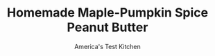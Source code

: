 ---
layout: ../../layouts/MarkdownPostLayout.astro
title: Homemade Maple-Pumpkin Spice Peanut Butter
author: America's Test Kitchen
pubDate: 2023-03-15
description: "Take charge and make your peanut butter just the way you like it with our easy technique. "
image_url: https://res.cloudinary.com/hksqkdlah/image/upload/ar_1:1,c_fill,dpr_2.0,f_auto,fl_lossy.progressive.strip_profile,g_faces:auto,q_auto:low,w_344/SFS_CreamyPeanutButter_062_q3d4nj
tags: ["Side Dishes","Quick","Condiments"]
calories: 2263
protein: 9
carbohydrates: 9
fats: 
fiber: 3
ingredients: ["2 cups, dry-roasted peanuts","¼ cup peanut or, vegetable oil","2 tablespoons, maple syrup","1½ teaspoons, pumpkin pie spice","½ teaspoon, table salt"]
serves: 8
time: "15 minutes, plus 20 minutes cooling"
instructions: ["Process all ingredients in food processor until smooth, about 4 minutes (mixture will initially form clumps but will eventually thin out), scraping down sides and bottom of bowl as needed.","Transfer to 1-cup jar and let cool completely, about 20 minutes. Serve. (Peanut butter can be stored at room temperature for up to 2 months. Stir to incorporate any oil that has separated before serving.)"]
nutrition: ["270 mg Potassium","137 mg Phosphorus","40 mg Calcium","1 mg Iron","62 mg Magnesium","113 mg Sodium","1 mg Zinc","25 g Fat","4 mg Niacin (B3)","13 g Monounsaturated","6 g Polyunsaturated","2 g Saturated","3 g Fiber","87 µg Folate (food)","4 g Sugars","4 g Water","9 g Carbs","87 µg Folate equivalent (total)","9 g Protein","4 mg Vitamin E","282 kcal Energy","3 g Sugars, added","2263 calories"]
notes: "To control the salt level, we developed this recipe with unsalted peanuts. If you can find only salted dry-roasted peanuts, omit the salt and season to taste before serving."
---